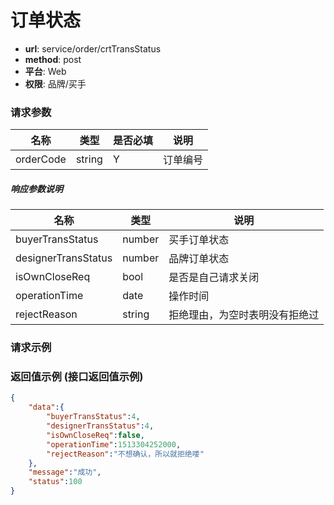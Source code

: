 订单状态
=======

- **url**: service/order/crtTransStatus
- **method**: post
- **平台**: Web
- **权限**: 品牌/买手

### 请求参数

|    名称   |  类型  | 是否必填 |   说明   |
|-----------|--------|----------|----------|
| orderCode | string | Y        | 订单编号 |

##### 响应参数说明

|         名称        |  类型  |              说明              |
|---------------------|--------|--------------------------------|
| buyerTransStatus    | number | 买手订单状态                   |
| designerTransStatus | number | 品牌订单状态                   |
| isOwnCloseReq       | bool   | 是否是自己请求关闭             |
| operationTime       | date   | 操作时间                       |
| rejectReason        | string | 拒绝理由，为空时表明没有拒绝过 |


### 请求示例


### 返回值示例 (接口返回值示例)
```json
{
    "data":{
        "buyerTransStatus":4,
        "designerTransStatus":4,
        "isOwnCloseReq":false,
        "operationTime":1513304252000,
        "rejectReason":"不想确认，所以就拒绝喽"
    },
    "message":"成功",
    "status":100
}
```